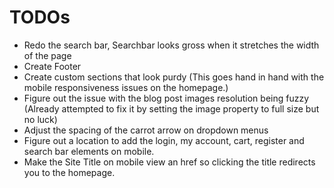 # TODOs
* Redo the search bar, Searchbar looks gross when it stretches the width of the page
* Create Footer
* Create custom sections that look purdy (This goes hand in hand with the mobile responsiveness issues on the homepage.)
* Figure out the issue with the blog post images resolution being fuzzy (Already attempted to fix it by setting the image property to full size but no luck)
* Adjust the spacing of the carrot arrow on dropdown menus
* Figure out a location to add the login, my account, cart, register and search bar elements on mobile.
* Make the Site Title on mobile view an href so clicking the title redirects you to the homepage.
